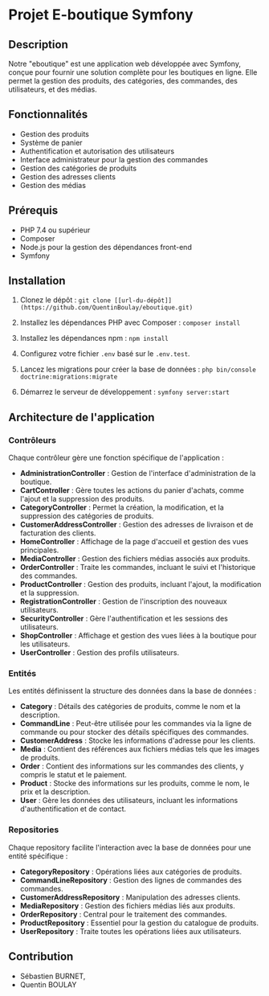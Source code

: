 # Projet E-boutique Symfony

## Description
Notre "eboutique" est une application web développée avec Symfony, conçue pour fournir une solution complète pour les boutiques en ligne. Elle permet la gestion des produits, des catégories, des commandes, des utilisateurs, et des médias.

## Fonctionnalités
- Gestion des produits
- Système de panier
- Authentification et autorisation des utilisateurs
- Interface administrateur pour la gestion des commandes
- Gestion des catégories de produits
- Gestion des adresses clients
- Gestion des médias

## Prérequis
- PHP 7.4 ou supérieur
- Composer
- Node.js pour la gestion des dépendances front-end
- Symfony

## Installation

1. Clonez le dépôt :
`git clone [[url-du-dépôt]](https://github.com/QuentinBoulay/eboutique.git)`

2. Installez les dépendances PHP avec Composer :
`composer install`

3. Installez les dépendances npm :
`npm install`

4. Configurez votre fichier `.env` basé sur le `.env.test`.

5. Lancez les migrations pour créer la base de données :
`php bin/console doctrine:migrations:migrate`

6. Démarrez le serveur de développement :
`symfony server:start`

## Architecture de l'application

### Contrôleurs
Chaque contrôleur gère une fonction spécifique de l'application :
- **AdministrationController** : Gestion de l'interface d'administration de la boutique.
- **CartController** : Gère toutes les actions du panier d'achats, comme l'ajout et la suppression des produits.
- **CategoryController** : Permet la création, la modification, et la suppression des catégories de produits.
- **CustomerAddressController** : Gestion des adresses de livraison et de facturation des clients.
- **HomeController** : Affichage de la page d'accueil et gestion des vues principales.
- **MediaController** : Gestion des fichiers médias associés aux produits.
- **OrderController** : Traite les commandes, incluant le suivi et l'historique des commandes.
- **ProductController** : Gestion des produits, incluant l'ajout, la modification et la suppression.
- **RegistrationController** : Gestion de l'inscription des nouveaux utilisateurs.
- **SecurityController** : Gère l'authentification et les sessions des utilisateurs.
- **ShopController** : Affichage et gestion des vues liées à la boutique pour les utilisateurs.
- **UserController** : Gestion des profils utilisateurs.

### Entités
Les entités définissent la structure des données dans la base de données :
- **Category** : Détails des catégories de produits, comme le nom et la description.
- **CommandLine** : Peut-être utilisée pour les commandes via la ligne de commande ou pour stocker des détails spécifiques des commandes.
- **CustomerAddress** : Stocke les informations d'adresse pour les clients.
- **Media** : Contient des références aux fichiers médias tels que les images de produits.
- **Order** : Contient des informations sur les commandes des clients, y compris le statut et le paiement.
- **Product** : Stocke des informations sur les produits, comme le nom, le prix et la description.
- **User** : Gère les données des utilisateurs, incluant les informations d'authentification et de contact.

### Repositories
Chaque repository facilite l'interaction avec la base de données pour une entité spécifique :
- **CategoryRepository** : Opérations liées aux catégories de produits.
- **CommandLineRepository** : Gestion des lignes de commandes des commandes.
- **CustomerAddressRepository** : Manipulation des adresses clients.
- **MediaRepository** : Gestion des fichiers médias liés aux produits.
- **OrderRepository** : Central pour le traitement des commandes.
- **ProductRepository** : Essentiel pour la gestion du catalogue de produits.
- **UserRepository** : Traite toutes les opérations liées aux utilisateurs.

## Contribution

- Sébastien BURNET,
- Quentin BOULAY
